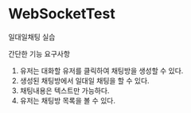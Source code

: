 # WebSocketTest
일대일채팅 실습

간단한 기능 요구사항
1. 유저는 대화할 유저를 클릭하여 채팅방을 생성할 수 있다.
2. 생성된 채팅방에서 일대일 채팅을 할 수 있다. 
3. 채팅내용은 텍스트만 가능하다. 
4. 유저는 채팅방 목록을 볼 수 있다. 
